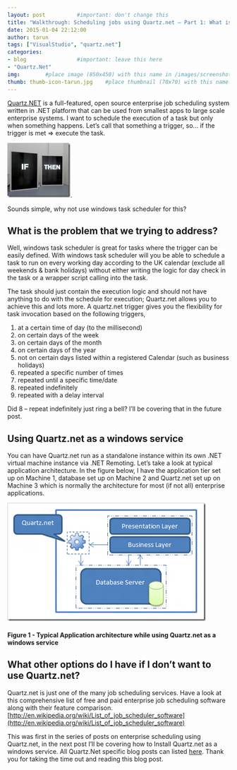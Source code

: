 ```yaml
---
layout: post          #important: don't change this
title: "Walkthrough: Scheduling jobs using Quartz.net – Part 1: What is Quartz.Net?"
date: 2015-01-04 22:12:00
author: tarun
tags: ["VisualStudio", "quartz.net"]
categories:
- blog                #important: leave this here
- "Quartz.Net"
img:        #place image (850x450) with this name in /images/screenshots
thumb: thumb-icon-tarun.jpg    #place thumbnail (70x70) with this name in /images/screenshotsthumbs/
---
```


[Quartz.NET](http://www.quartz-scheduler.net/) is a full-featured, open source enterprise job scheduling system written in .NET platform that can be used from smallest apps to large scale enterprise systems. I want to schedule the execution of a task but only when something happens. Let’s call that something a trigger, so... if the trigger is met => execute the task. 
<!--more-->
 
![If Then Else](/images/screenshots/tarun/post06_QuartzPost01IfThenElse.jpg). 

Sounds simple, why not use windows task scheduler for this?


## What is the problem that we trying to address? ##
Well, windows task scheduler is great for tasks where the trigger can be easily defined. With windows task scheduler will you be able to schedule a task to run on every working day according to the UK calendar (exclude all weekends & bank holidays) without either writing the logic for day check in the task or a wrapper script calling into the task.

The task should just contain the execution logic and should not have anything to do with the schedule for execution; Quartz.net allows you to achieve this and lots more. A quartz.net trigger gives you the flexibility for task invocation based on the following triggers,

1. at a certain time of day (to the millisecond)
2. on certain days of the week
3. on certain days of the month
4. on certain days of the year
5. not on certain days listed within a registered Calendar (such as business holidays)
6. repeated a specific number of times
7. repeated until a specific time/date
8. repeated indefinitely
9. repeated with a delay interval

Did 8 – repeat indefinitely just ring a bell? I’ll be covering that in the future post.

## Using Quartz.net as a windows service ##
You can have Quartz.net run as a standalone instance within its own .NET virtual machine instance via .NET Remoting. Let’s take a look at typical application architecture. In the figure below, I have the application tier set up on Machine 1, database set up on Machine 2 and Quartz.net set up on Machine 3 which is normally the architecture for most (if not all) enterprise applications.

![Figure 1 - Typical Application architecture while using Quartz.net as a windows service](/images/screenshots/tarun/post06_QuartzPost01LogicalArchitecture.jpg)

#### Figure 1 -  Typical Application architecture while using Quartz.net as a windows service ####

## What other options do I have if I don’t want to use Quartz.net? ##
Quartz.net is just one of the many job scheduling services. Have a look at this comprehensive list of free and paid enterprise job scheduling software along with their feature comparison. [http://en.wikipedia.org/wiki/List_of_job_scheduler_software](http://en.wikipedia.org/wiki/List_of_job_scheduler_software)

This was first in the series of posts on enterprise scheduling using Quartz.net, in the next post I’ll be covering how to Install Quartz.net as a windows service. All Quartz.Net specific blog posts can listed [here](http://www.visualstudiogeeks.com/category/#Quartz.Net). Thank you for taking the time out and reading this blog post.